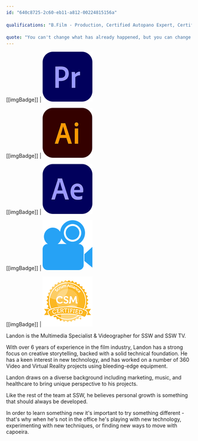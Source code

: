 ```yaml
---
id: "640c8725-2c60-eb11-a812-00224815156a"

qualifications: "B.Film - Production, Certified Autopano Expert, Certified ScrumMaster"

quote: "You can't change what has already happened, but you can change how you deal with it."
---
```


[[imgBadge]]
| ![](../badges/Designer-adobe-premiere.png)

[[imgBadge]]
| ![](../badges/Designer-adobe-illustrator.png)

[[imgBadge]]
| ![](../badges/Designer-adobe-aftereffects.png)

[[imgBadge]]
| ![](../badges/Designer-camera.png)

[[imgBadge]]
| ![](../badges/Certification-scrumalliance-master.png)

Landon is the Multimedia Specialist & Videographer for SSW and SSW TV.

With over 6 years of experience in the film industry, Landon has a strong focus on creative storytelling, backed with a solid technical foundation. He has a keen interest in new technology, and has worked on a number of 360 Video and Virtual Reality projects using bleeding-edge equipment. 

Landon draws on a diverse background including marketing, music, and healthcare to bring unique perspective to his projects. 

Like the rest of the team at SSW, he believes personal growth is something that should always be developed. 

In order to learn something new it's important to try something different - that's why when he's not in the office he's playing with new technology, experimenting with new techniques, or finding new ways to move with capoeira.
